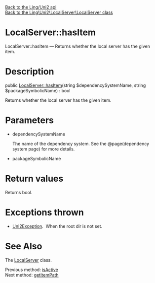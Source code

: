 [Back to the Ling/Uni2 api](https://github.com/lingtalfi/Uni2/blob/master/doc/api/Ling/Uni2.md)<br>
[Back to the Ling\Uni2\LocalServer\LocalServer class](https://github.com/lingtalfi/Uni2/blob/master/doc/api/Ling/Uni2/LocalServer/LocalServer.md)


LocalServer::hasItem
================



LocalServer::hasItem — Returns whether the local server has the given item.




Description
================


public [LocalServer::hasItem](https://github.com/lingtalfi/Uni2/blob/master/doc/api/Ling/Uni2/LocalServer/LocalServer/hasItem.md)(string $dependencySystemName, string $packageSymbolicName) : bool




Returns whether the local server has the given item.




Parameters
================


- dependencySystemName

    The name of the dependency system. See the @page(dependency system page) for more details.

- packageSymbolicName

    


Return values
================

Returns bool.


Exceptions thrown
================

- [Uni2Exception](https://github.com/lingtalfi/Uni2/blob/master/doc/api/Ling/Uni2/Exception/Uni2Exception.md).&nbsp;
When the root dir is not set.






See Also
================

The [LocalServer](https://github.com/lingtalfi/Uni2/blob/master/doc/api/Ling/Uni2/LocalServer/LocalServer.md) class.

Previous method: [isActive](https://github.com/lingtalfi/Uni2/blob/master/doc/api/Ling/Uni2/LocalServer/LocalServer/isActive.md)<br>Next method: [getItemPath](https://github.com/lingtalfi/Uni2/blob/master/doc/api/Ling/Uni2/LocalServer/LocalServer/getItemPath.md)<br>

